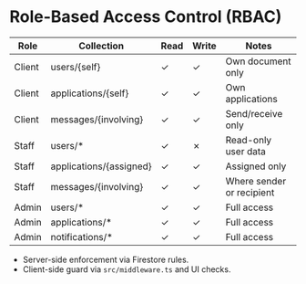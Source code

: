 # Role-Based Access Control (RBAC)

| Role   | Collection              | Read | Write | Notes |
|--------|-------------------------|------|-------|-------|
| Client | users/{self}            | ✓    | ✓     | Own document only |
| Client | applications/{self}     | ✓    | ✓     | Own applications |
| Client | messages/{involving}    | ✓    | ✓     | Send/receive only |
| Staff  | users/*                 | ✓    | ✗     | Read-only user data |
| Staff  | applications/{assigned} | ✓    | ✓     | Assigned only |
| Staff  | messages/{involving}    | ✓    | ✓     | Where sender or recipient |
| Admin  | users/*                 | ✓    | ✓     | Full access |
| Admin  | applications/*          | ✓    | ✓     | Full access |
| Admin  | notifications/*         | ✓    | ✓     | Full access |

- Server-side enforcement via Firestore rules.
- Client-side guard via `src/middleware.ts` and UI checks.

